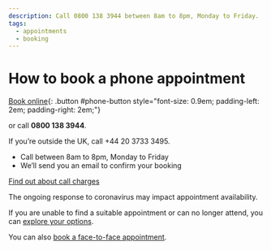 ```yaml
---
description: Call 0800 138 3944 between 8am to 8pm, Monday to Friday.
tags:
  - appointments
  - booking
---
```

# How to book a phone appointment

[Book online](/en/telephone-appointments/new){: .button #phone-button style="font-size: 0.9em; padding-left: 2em; padding-right: 2em;"}

or call **0800 138 3944**.

If you’re outside the UK, call +44 20 3733 3495.

- Call between 8am to 8pm, Monday to Friday
- We’ll send you an email to confirm your booking

[Find out about call charges](https://www.gov.uk/call-charges)

<div class="application-notice help-notice">
  <p>The ongoing response to coronavirus may impact appointment availability.</p>
  <p>If you are unable to find a suitable appointment or can no longer attend, you can <a href="/en/explore-your-options">explore your options</a>.</p>
</div>

<div class="application-notice info-notice">
  <p>You can also <a href="/en/book-face-to-face">book a face-to-face appointment</a>.</p>
</div>
